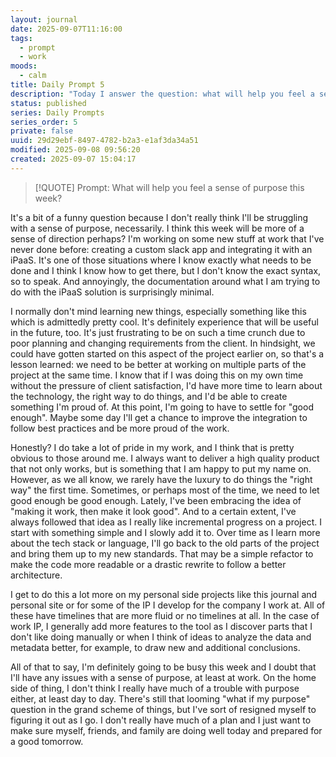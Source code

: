 ```yaml
---
layout: journal
date: 2025-09-07T11:16:00
tags:
  - prompt
  - work
moods:
  - calm
title: Daily Prompt 5
description: "Today I answer the question: what will help you feel a sense of purpose this week?"
status: published
series: Daily Prompts
series_order: 5
private: false
uuid: 29d29ebf-8497-4782-b2a3-e1af3da34a51
modified: 2025-09-08 09:56:20
created: 2025-09-07 15:04:17
---
```

> [!QUOTE] Prompt: What will help you feel a sense of purpose this week?

It's a bit of a funny question because I don't really think I'll be struggling with a sense of purpose, necessarily.  I think this week will be more of a sense of direction perhaps?  I'm working on some new stuff at work that I've never done before: creating a custom slack app and integrating it with an iPaaS.  It's one of those situations where I know exactly what needs to be done and I think I know how to get there, but I don't know the exact syntax, so to speak.  And annoyingly, the documentation around what I am trying to do with the iPaaS solution is surprisingly minimal.

I normally don't mind learning new things, especially something like this which is admittedly pretty cool.  It's definitely experience that will be useful in the future, too.  It's just frustrating to be on such a time crunch due to poor planning and changing requirements from the client.  In hindsight, we could have gotten started on this aspect of the project earlier on, so that's a lesson learned: we need to be better at working on multiple parts of the project at the same time.  I know that if I was doing this on my own time without the pressure of client satisfaction, I'd have more time to learn about the technology, the right way to do things, and I'd be able to create something I'm proud of.  At this point, I'm going to have to settle for "good enough".  Maybe some day I'll get a chance to improve the integration to follow best practices and be more proud of the work.

Honestly? I do take a lot of pride in my work, and I think that is pretty obvious to those around me.  I always want to deliver a high quality product that not only works, but is something that I am happy to put my name on.  However, as we all know, we rarely have the luxury to do things the "right way" the first time.  Sometimes, or perhaps most of the time, we need to let good enough be good enough.  Lately, I've been embracing the idea of "making it work, then make it look good".  And to a certain extent, I've always followed that idea as I really like incremental progress on a project.  I start with something simple and I slowly add it to.  Over time as I learn more about the tech stack or language, I'll go back to the old parts of the project and bring them up to my new standards.  That may be a simple refactor to make the code more readable or a drastic rewrite to follow a better architecture.

I get to do this a lot more on my personal side projects like this journal and personal site or for some of the IP I develop for the company I work at.  All of these have timelines that are more fluid or no timelines at all.  In the case of work IP, I generally add more features to the tool as I discover parts that I don't like doing manually or when I think of ideas to analyze the data and metadata better, for example, to draw new and additional conclusions.

All of that to say, I'm definitely going to be busy this week and I doubt that I'll have any issues with a sense of purpose, at least at work.  On the home side of thing, I don't think I really have much of a trouble with purpose either, at least day to day.  There's still that looming "what if my purpose" question in the grand scheme of things, but I've sort of resigned myself to figuring it out as I go.  I don't really have much of a plan and I just want to make sure myself, friends, and family are doing well today and prepared for a good tomorrow.